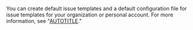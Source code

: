 You can create default issue templates and a default configuration file for issue templates for your organization or personal account. For more information, see "[AUTOTITLE](/communities/setting-up-your-project-for-healthy-contributions/creating-a-default-community-health-file)."
